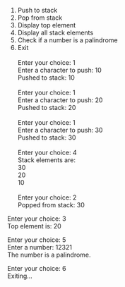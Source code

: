 1. Push to stack
2. Pop from stack
3. Display top element
4. Display all stack elements
5. Check if a number is a palindrome
6. Exit \
   \
Enter your choice: 1 \
Enter a character to push: 10 \
Pushed to stack: 10 \
\
Enter your choice: 1 \
Enter a character to push: 20 \
Pushed to stack: 20 \
\
Enter your choice: 1 \
Enter a character to push: 30 \
Pushed to stack: 30 \
\
Enter your choice: 4 \
Stack elements are: \
30 \
20 \
10 \
\
Enter your choice: 2 \
Popped from stack: 30 

Enter your choice: 3 \
Top element is: 20 

Enter your choice: 5 \
Enter a number: 12321 \
The number is a palindrome. 

Enter your choice: 6 \
Exiting...
